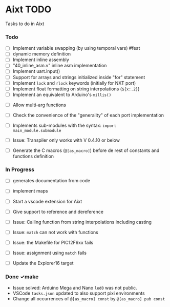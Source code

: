 # Aixt TODO

Tasks to do in Aixt


### Todo

- [ ] Implement variable swapping (by using temporal vars) #feat
- [ ] dynamic memory definition
- [ ] Implement inline assembly
- [ ] "40_inline_asm.v" inline asm implementation
- [ ] Implement uart.input()
- [ ] Support for arrays and strings initialized inside "for" statement
- [ ] Implement `lock` and `rlock` keywords (initially for NXT port)
- [ ] Implement float formatting on string interpolations (`${x:.2}`)
- [ ] Implement an equivalent to Arduino's `millis()`
<!-- - [ ] Implement CH32V and CH5xx families on Arduino through PlatformIO -->
<!-- - [ ] Add a configuration file inside each project folder in order to make it easy to integrate Aixt to and IDE like PlatformIO -->
- [ ] Allow multi-arg functions
- [ ] Check the convenience of the "generality" of each port implementation
- [ ] Implements sub-modules with the syntax: `import main_module.submodule`
- [ ] Issue: Transpiler only works with V 0.4.10 or below
- [ ] Generate the C macros (`@[as_macro]`) before de rest of constants and functions definition


### In Progress

- [ ] generates documentation from code
- [ ] implement maps
- [ ] Start a vscode extension for Aixt
- [ ] Give support to reference and dereference
- [ ] Issue: Calling function from string interpolations including casting
- [ ] Issue: `match` can not work with functions
- [ ] Issue: the Makefile for PIC12F6xx fails
- [ ] Issue: assignment using `match` fails
- [ ] Update the Explorer16 target


### Done ✓make

- Issue solved: Arduino Mega and Nano `led0` was not public.
- VSCode `tasks.json` updated to also support pixi environments
- Change all occurrences of `@[as_macro] const` by `@[as_macro] pub const` 

